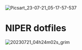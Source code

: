 ![Picsart_23-07-21_05-17-57-537](https://github.com/NIPERR/dotfiles/assets/82673619/5ea0d57b-70a5-485e-b79e-67c1e82e47a1)

# NIPER dotfiles
![20230721_04h24m02s_grim](https://github.com/NIPERR/dotfiles/assets/82673619/dec45b02-948d-401c-8baa-bae2f4719e13)
